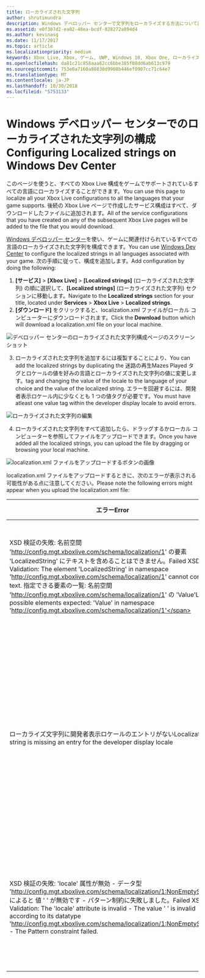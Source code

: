 ```yaml
---
title: ローカライズされた文字列
author: shrutimundra
description: Windows デベロッパー センターで文字列をローカライズする方法について説明します。
ms.assetid: e0f307d2-ea02-48ea-bcdf-828272a894d4
ms.author: kevinasg
ms.date: 11/17/2017
ms.topic: article
ms.localizationpriority: medium
keywords: Xbox Live, Xbox, ゲーム, UWP, Windows 10, Xbox One, ローカライズされた文字列, Windows デベロッパー センター
ms.openlocfilehash: da81c21c858aaa62cc6bbe385f08dd6ab613c979
ms.sourcegitcommit: 753e0a7160a88830d9908b446ef0907cc71c64e7
ms.translationtype: MT
ms.contentlocale: ja-JP
ms.lasthandoff: 10/30/2018
ms.locfileid: "5753133"
---
```

# <a name="configuring-localized-strings-on-windows-dev-center"></a><span data-ttu-id="8c88c-104">Windows デベロッパー センターでのローカライズされた文字列の構成</span><span class="sxs-lookup"><span data-stu-id="8c88c-104">Configuring Localized strings on Windows Dev Center</span></span>

<span data-ttu-id="8c88c-105">このページを使うと、すべての Xbox Live 構成をゲームでサポートされているすべての言語にローカライズすることができます。</span><span class="sxs-lookup"><span data-stu-id="8c88c-105">You can use this page to localize all your Xbox Live configurations to all the languages that your game supports.</span></span> <span data-ttu-id="8c88c-106">後続の Xbox Live ページで作成したサービス構成はすべて、ダウンロードしたファイルに追加されます。</span><span class="sxs-lookup"><span data-stu-id="8c88c-106">All of the service configurations that you have created on any of the subsequent Xbox Live pages will be added to the file that you would download.</span></span>

<span data-ttu-id="8c88c-107">[Windows デベロッパー センター](https://developer.microsoft.com/dashboard)を使い、ゲームに関連付けられているすべての言語のローカライズされた文字列を構成できます。</span><span class="sxs-lookup"><span data-stu-id="8c88c-107">You can use [Windows Dev Center](https://developer.microsoft.com/dashboard) to configure the localized strings in all languages associated with your game.</span></span> <span data-ttu-id="8c88c-108">次の手順に従って、構成を追加します。</span><span class="sxs-lookup"><span data-stu-id="8c88c-108">Add configuration by doing the following:</span></span>

1. <span data-ttu-id="8c88c-109">**[サービス]** > **[Xbox Live]** > **[Localized strings]** (ローカライズされた文字列) の順に選択して、**[Localized strings]** (ローカライズされた文字列) セクションに移動します。</span><span class="sxs-lookup"><span data-stu-id="8c88c-109">Navigate to the **Localized strings** section for your title, located under **Services** > **Xbox Live** > **Localized strings**.</span></span>
2. <span data-ttu-id="8c88c-110">**[ダウンロード]** をクリックすると、localization.xml ファイルがローカル コンピューターにダウンロードされます。</span><span class="sxs-lookup"><span data-stu-id="8c88c-110">Click the **Download** button which will download a localization.xml file on your local machine.</span></span>

![デベロッパー センターのローカライズされた文字列構成ページのスクリーンショット](../../images/dev-center/localized-strings/localized-strings-1.png)

3. <span data-ttu-id="8c88c-112">ローカライズされた文字列を追加するには複製することにより、</span><span class="sxs-lookup"><span data-stu-id="8c88c-112">You can add the localized strings by duplicating the</span></span> <Value locale="en-US"><span data-ttu-id="8c88c-113">迷路の再生</span><span class="sxs-lookup"><span data-stu-id="8c88c-113">Mazes Played</span></span></Value> <span data-ttu-id="8c88c-114">タグとロケールの値を好みの言語とローカライズされた文字列の値に変更します。</span><span class="sxs-lookup"><span data-stu-id="8c88c-114">tag and changing the value of the locale to the language of your choice and the value of the localized string.</span></span> <span data-ttu-id="8c88c-115">エラーを回避するには、開発者表示ロケール内に少なくとも 1 つの値タグが必要です。</span><span class="sxs-lookup"><span data-stu-id="8c88c-115">You must have atleast one value tag within the developer display locale to avoid errors.</span></span>

![ローカライズされた文字列の編集](../../images/dev-center/localized-strings/localized-strings.gif)

4. <span data-ttu-id="8c88c-117">ローカライズされた文字列をすべて追加したら、ドラッグするかローカル コンピューターを参照してファイルをアップロードできます。</span><span class="sxs-lookup"><span data-stu-id="8c88c-117">Once you have added all the localized strings, you can upload the file by dragging or browsing your local machine.</span></span>

![localization.xml ファイルをアップロードするボタンの画像](../../images/dev-center/localized-strings/localized-strings-2.png)

<span data-ttu-id="8c88c-119">localization.xml ファイルをアップロードするときに、次のエラーが表示される可能性がある点に注意してください。</span><span class="sxs-lookup"><span data-stu-id="8c88c-119">Please note the following errors might appear when you upload the localization.xml file:</span></span>

| <span data-ttu-id="8c88c-120">エラー</span><span class="sxs-lookup"><span data-stu-id="8c88c-120">Error</span></span> | <span data-ttu-id="8c88c-121">原因</span><span class="sxs-lookup"><span data-stu-id="8c88c-121">Reason</span></span> |
|---------------------------|-------------|
| <span data-ttu-id="8c88c-122">XSD 検証の失敗: 名前空間 'http://config.mgt.xboxlive.com/schema/localization/1' の要素 'LocalizedString' にテキストを含めることはできません。</span><span class="sxs-lookup"><span data-stu-id="8c88c-122">Failed XSD Validation: The element 'LocalizedString' in namespace 'http://config.mgt.xboxlive.com/schema/localization/1' cannot contain text.</span></span> <span data-ttu-id="8c88c-123">指定できる要素の一覧: 名前空間 'http://config.mgt.xboxlive.com/schema/localization/1' の 'Value'</span><span class="sxs-lookup"><span data-stu-id="8c88c-123">List of possible elements expected: 'Value' in namespace 'http://config.mgt.xboxlive.com/schema/localization/1'</span></span> | <span data-ttu-id="8c88c-124">これは、XML ドキュメントの形式が正しくない場合に発生します。</span><span class="sxs-lookup"><span data-stu-id="8c88c-124">This occurs when the XML document is malformed</span></span> |
| <span data-ttu-id="8c88c-125">ローカライズ文字列に開発者表示ロケールのエントリがない</span><span class="sxs-lookup"><span data-stu-id="8c88c-125">Localization string is missing an entry for the developer display locale</span></span> | <span data-ttu-id="8c88c-126">これは、ローカライズされた文字列に、ロケールが開発者表示ロケールと一致しないエントリがない場合に発生します。</span><span class="sxs-lookup"><span data-stu-id="8c88c-126">This occurs when a localized string is missing an entry whose locale does not match the dev display locale</span></span> |
| <span data-ttu-id="8c88c-127">XSD 検証の失敗: 'locale' 属性が無効 - データ型 'http://config.mgt.xboxlive.com/schema/localization/1:NonEmptyString' によると 値 ' ' が無効です - パターン制約に失敗しました。</span><span class="sxs-lookup"><span data-stu-id="8c88c-127">Failed XSD Validation: The 'locale' attribute is invalid - The value ' ' is invalid according to its datatype 'http://config.mgt.xboxlive.com/schema/localization/1:NonEmptyString' - The Pattern constraint failed.</span></span> | <span data-ttu-id="8c88c-128">ローカライズされた文字列のロケールの値がない場合にこれが発生する、</span><span class="sxs-lookup"><span data-stu-id="8c88c-128">This occurs when a localized string is missing the locale value in the</span></span> <Value> <span data-ttu-id="8c88c-129">tag</span><span class="sxs-lookup"><span data-stu-id="8c88c-129">tag</span></span>|